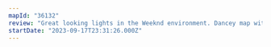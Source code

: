```yaml
---
mapId: "36132"
review: "Great looking lights in the Weeknd environment. Dancey map with fun patterns and nice lower diffs."
startDate: "2023-09-17T23:31:26.000Z"
---
```

